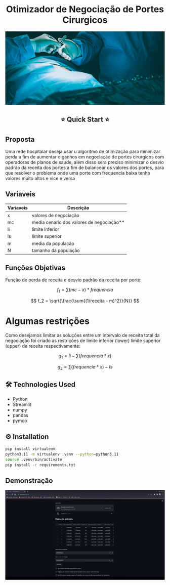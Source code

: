 <div align="center">

# Otimizador de Negociação de Portes Cirurgicos
![Alt Text](src/Surgery.jpg)
## ⭐  Quick Start  ⭐

</div>

## Proposta
Uma rede hospitalar deseja usar u algoritmo de otimização para minimizar perda a fim de aumentar o ganhos em negociação de portes cirurgicos com operadoras de planos de saúde, além disso sera preciso minimizar o desvio padrão da receita dos portes a fim de balancear os valores dos portes, para que resolver o problema onde uma porte com frequencia baixa tenha valores muito altos e vice e versa

## Variaveis

| Variaveis | Descrição |
| ---------- | ---------- | 
|x  | valores de negociação|
|mc | media cenario dos valores de negociação**|
|li |  limite inferior |
|ls |  limite superior |
|m  | media da população |
|N  | tamanho da população |


## Funções Objetivas
Função de perda de receita e desvio padrão da receita por porte:

$$
f_1 = \sum{(mc - x) * frequencia}
$$

$$
f_2 = \sqrt{\frac{\sum{(1/receita - m)^2}}{N}}
$$



# Algumas restrições
Como desejamos limitar as soluções entre um intervalo de receita total da negociação foi criado as restrições de limite inferior (lower) limite superior (upper) de receita respectivamente:

$$
g_1 = li - \sum({frequencia * x })
$$

$$
g_2 = \sum({frequencia * x }) - ls
$$

## 🛠️ Technologies Used

- Python
- Streamlit
- numpy
- pandas
- pymoo

## ⚙️ Installation

```bash
pip install virtualenv
python3.11 -m virtualenv .venv --python=python3.11
source .venv/bin/activate
pip install -r requirements.txt
```

## Demonstração

<div align="center">
  
![IMAGE ALT TEXT HERE](src/demo.gif)

</div>
